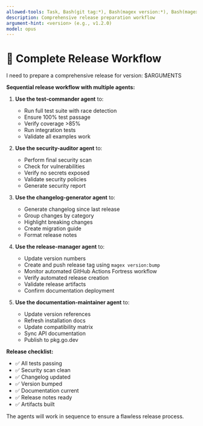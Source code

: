 ```yaml
---
allowed-tools: Task, Bash(git tag:*), Bash(magex version:*), Bash(magex test:*), Edit, MultiEdit
description: Comprehensive release preparation workflow
argument-hint: <version> (e.g., v1.2.0)
model: opus
---
```

# 🚀 Complete Release Workflow

I need to prepare a comprehensive release for version: $ARGUMENTS

**Sequential release workflow with multiple agents:**

1. **Use the test-commander agent** to:
   - Run full test suite with race detection
   - Ensure 100% test passage
   - Verify coverage >85%
   - Run integration tests
   - Validate all examples work

2. **Use the security-auditor agent** to:
   - Perform final security scan
   - Check for vulnerabilities
   - Verify no secrets exposed
   - Validate security policies
   - Generate security report

3. **Use the changelog-generator agent** to:
   - Generate changelog since last release
   - Group changes by category
   - Highlight breaking changes
   - Create migration guide
   - Format release notes

4. **Use the release-manager agent** to:
   - Update version numbers
   - Create and push release tag using `magex version:bump`
   - Monitor automated GitHub Actions Fortress workflow
   - Verify automated release creation
   - Validate release artifacts
   - Confirm documentation deployment

5. **Use the documentation-maintainer agent** to:
   - Update version references
   - Refresh installation docs
   - Update compatibility matrix
   - Sync API documentation
   - Publish to pkg.go.dev

**Release checklist:**
- ✅ All tests passing
- ✅ Security scan clean
- ✅ Changelog updated
- ✅ Version bumped
- ✅ Documentation current
- ✅ Release notes ready
- ✅ Artifacts built

The agents will work in sequence to ensure a flawless release process.

